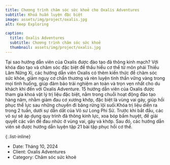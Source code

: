 ```yaml
---
title: Chương trình chăm sóc sức khoẻ cho Oxalis Adventures
subtitle: Khoá huấn luyện đặc biệt
image: assets/img/project/oxalis.jpg
alt: Keep Exploring

caption:
  title: Oxalis Adventures
  subtitle: Chương trình chăm sóc sức khoẻ 
  thumbnail: assets/img/project/oxalis.jpg
---
```


Tại sao hướng dẫn viên của Oxalis được đào tạo đả thông kinh mạch?
Với khóa đào tạo và chăm sóc đặc biệt để thấu hiểu cơ thể từ môn phái Thiếu Lâm Nững Xị, các hướng dẫn viên Oxalis có thêm kiến thức để chăm sóc sức khỏe, giảm nguy cơ chấn thương và rèn luyện tinh thần vững vàng trong mọi tình huống, giúp đảm bảo trải nghiệm an toàn và trọn vẹn nhất cho du khách khi đến với Oxalis Adventure.
15 hướng dẫn viên của Oxalis được tham gia khoá vật lý trị liệu đặc biệt, nằm trong chuỗi hoạt động đào tạo hàng năm, nhằm giảm đau cơ xương khớp, đặc biệt là vùng vai gáy, giúp hồi phục thể lực sau những chuyến đi băng rừng lội suối.Khóa trị liệu diễn ra trong 2 tuần, dưới sự dẫn dắt của Võ sư Long Phi Sử.
Trước khi bắt đầu, các võ sư sẽ áp dụng quy trình đả thông kinh lực, xoa bóp bấm huyệt, để giải quyết các vấn đề đau nhức ở vùng vai, gáy và khớp. Sau đó, các hướng dẫn viên sẽ được hướng dẫn luyện tập 21 bài tập phục hồi cơ thể.

{:.list-inline}

- Date: Tháng 10, 2024
- Client: Oxalis Adventures
- Category: Chăm sóc sức khoẻ 
